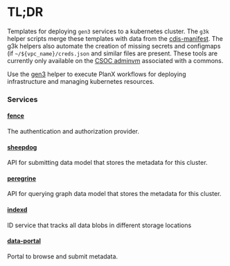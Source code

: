 # TL;DR

Templates for deploying `gen3` services to a kubernetes cluster.
The `g3k` helper scripts merge these templates with data
from the [cdis-manifest](https://github.com/uc-cdis/cdis-manifest).
The g3k helpers also automate the creation of missing secrets and configmaps
(if `~/${vpc_name}/creds.json` and similar files are present.
These tools are currently only available on the [CSOC adminvm](https://github.com/uc-cdis/cdis-wiki/blob/master/ops/CSOC_Documentation.md) 
associated with a commons.

Use the [gen3](../gen3/README.md) helper to execute PlanX workflows for deploying infrastructure
and managing kubernetes resources.


### Services
#### [fence](https://github.com/uc-cdis/fence)
The authentication and authorization provider.
#### [sheepdog](https://github.com/uc-cdis/sheepdog/)
API for submitting data model that stores the metadata for this cluster.
#### [peregrine](https://github.com/uc-cdis/peregrine/)
API for querying graph data model that stores the metadata for this cluster.
#### [indexd](https://github.com/LabAdvComp/indexd)
ID service that tracks all data blobs in different storage locations
#### [data-portal](https://github.com/uc-cdis/data-portal)
Portal to browse and submit metadata.


